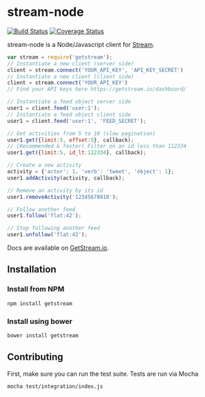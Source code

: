 stream-node
===========

[![Build Status](https://travis-ci.org/tschellenbach/stream-js.svg?branch=master)](https://travis-ci.org/tschellenbach/stream-js)
[![Coverage Status](https://coveralls.io/repos/tschellenbach/stream-js/badge.png?branch=master)](https://coveralls.io/r/tschellenbach/stream-js?branch=master)

stream-node is a Node/Javascript client for [Stream][].

```javascript
var stream = require('getstream');
// Instantiate a new client (server side)
client = stream.connect('YOUR_API_KEY', 'API_KEY_SECRET')
// Instantiate a new client (client side)
client = stream.connect('YOUR_API_KEY')
// Find your API keys here https://getstream.io/dashboard/

// Instantiate a feed object server side
user1 = client.feed('user:1');
// Instantiate a feed object client side
user1 = client.feed('user:1', 'FEED_SECRET');

// Get activities from 5 to 10 (slow pagination)
user1.get({limit:5, offset:5}, callback);
// (Recommended & faster) Filter on an id less than 112334
user1.get({limit:5, id_lt:112334}, callback);

// Create a new activity
activity = {'actor': 1, 'verb': 'tweet', 'object': 1};
user1.addActivity(activity, callback);

// Remove an activity by its id
user1.removeActivity('12345678910');

// Follow another feed
user1.follow('flat:42');

// Stop following another feed
user1.unfollow('flat:42');
```

Docs are available on [GetStream.io][].

Installation
------------

### Install from NPM

```bash
npm install getstream
```

### Install using bower

```bash
bower install getstream
```

Contributing
------------

First, make sure you can run the test suite. Tests are run via Mocha

```bash
mocha test/integration/index.js
```

  [Stream]: https://getstream.io/
  [GetStream.io]: http://getstream.io/docs/
